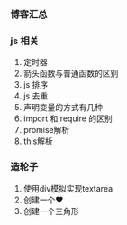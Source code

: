 ### 博客汇总  
### js 相关  
1. 定时器  
2. 箭头函数与普通函数的区别  
3. js 排序  
4. js 去重  
5. 声明变量的方式有几种  
6. import 和 require 的区别  
7. promise解析  
8. this解析  

### 造轮子  
1. 使用div模拟实现textarea  
2. 创建一个❤️  
3. 创建一个三角形  